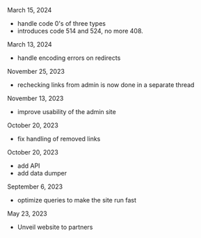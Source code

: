 March 15, 2024
- handle code 0's of three types
- introduces code 514 and 524, no more 408.

March 13, 2024
- handle encoding errors on redirects

November 25, 2023
- rechecking links from admin is now done in a separate thread

November 13, 2023
- improve usability of the admin site

October 20, 2023
- fix handling of removed links

October 20, 2023
- add API
- add data dumper

September 6, 2023
- optimize queries to make the site run fast

May 23, 2023
- Unveil website to partners
